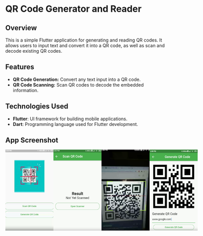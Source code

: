 # QR Code Generator and Reader

## Overview
This is a simple Flutter application for generating and reading QR codes. It allows users to input text and convert it into a QR code, as well as scan and decode existing QR codes.

## Features
- **QR Code Generation:** Convert any text input into a QR code.
- **QR Code Scanning:** Scan QR codes to decode the embedded information.

## Technologies Used
- **Flutter**: UI framework for building mobile applications.
- **Dart**: Programming language used for Flutter development.

## App Screenshot

<div style="display: flex; justify-content: space-around;">
    <img src="images/1.png" alt="Screenshot" width="150" />
    <img src="images/2.png" alt="Screenshot" width="150" />
    <img src="images/3.png" alt="Screenshot" width="150" />
    <img src="images/4.png" alt="Screenshot" width="150" />
</div>



